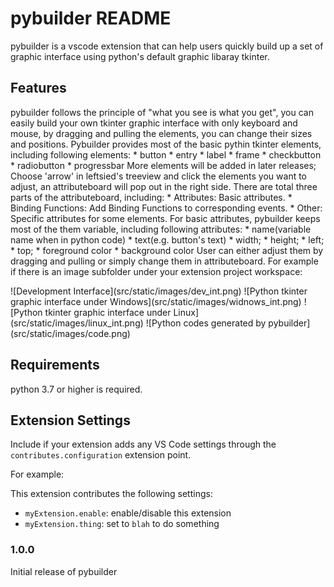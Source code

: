 # pybuilder README

pybuilder is a vscode extension that can help users quickly build up a set of graphic interface using python's default graphic libaray tkinter.

## Features

pybuilder follows the principle of "what you see is what you get", you can easily build your own tkinter graphic interface with only keyboard and mouse, by dragging and pulling the elements, you can change their sizes and positions.
Pybuilder provides most of the basic pythin tkinter elements, including following elements:
    * button
    * entry
    * label
    * frame
    * checkbutton
    * radiobutton
    * progressbar
More elements will be added in later releases;
Choose 'arrow' in leftsied's treeview and click the elements you want to adjust, an attributeboard will pop out in the right side.
There are total three parts of the attributeboard, including:
    * Attributes: Basic attributes.
    * Binding Functions: Add Binding Functions to corresponding events.
    * Other: Specific attributes for some elements.
For basic attributes, pybuilder keeps most of the them variable, including following attributes:
    * name(variable name when in python code)
    * text(e.g. button's text)
    * width;
    * height;
    * left;
    * top;
    * foreground color
    * background color
User can either adjust them by dragging and pulling or simply change them in attributeboard.
For example if there is an image subfolder under your extension project workspace:

\!\[Development Interface\]\(src/static/images/dev_int.png\)
\!\[Python tkinter graphic interface under Windows\]\(src/static/images/widnows_int.png\)
\!\[Python tkinter graphic interface under Linux\]\(src/static/images/linux_int.png\)
\!\[Python codes generated by pybuilder\]\(src/static/images/code.png\)


## Requirements

python 3.7 or higher is required. 

## Extension Settings

Include if your extension adds any VS Code settings through the `contributes.configuration` extension point.

For example:

This extension contributes the following settings:

* `myExtension.enable`: enable/disable this extension
* `myExtension.thing`: set to `blah` to do something


### 1.0.0

Initial release of pybuilder
